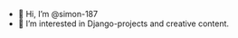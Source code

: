 - 👋 Hi, I’m @simon-187
- 👀 I’m interested in Django-projects and creative content.


<!---
simon-187/simon-187 is a ✨ special ✨ repository because its `README.md` (this file) appears on your GitHub profile.
You can click the Preview link to take a look at your changes.
--->
